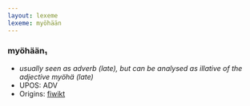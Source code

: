 ```yaml
---
layout: lexeme
lexeme: myöhään
---
```


###  myöhään₁

* _usually seen as adverb (late), but can be analysed as illative of the adjective *myöhä* (late)_
* UPOS:  ADV
* Origins: [fiwikt](https://fi.wiktionary.org/wiki/myöhään) 


